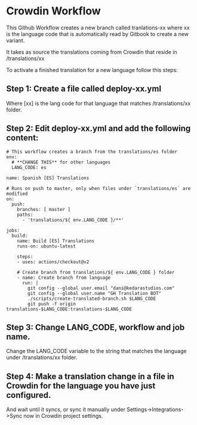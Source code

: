 # Crowdin Workflow
This Github Workflow creates a new branch called tranlations-xx where xx is the language code that is automatically read by Gitbook to create a new variant.

It takes as source the translations coming from Crowdin that reside in /translations/xx

To activate a finished translation for a new language follow this steps:

## Step 1: Create a file called deploy-xx.yml
Where [xx] is the lang code for that language that matches /translations/xx folder.

## Step 2: Edit deploy-xx.yml and add the following content:

```
# This workflow creates a branch from the translations/es folder
env:
  # **CHANGE THIS** for other languages
  LANG_CODE: es

name: Spanish [ES] Translations

# Runs on push to master, only when files under `translations/es` are modified
on:
  push:
    branches: [ master ]
    paths:
      - 'translations/${ env.LANG_CODE }/**'

jobs:
  build:
    name: Build [ES] Translations
    runs-on: ubuntu-latest

    steps:
    - uses: actions/checkout@v2

    # Create branch from translations/${ env.LANG_CODE } folder
    - name: Create branch from language
      run: |
        git config --global user.email "dani@kedarastudios.com"
        git config --global user.name "GH Translation BOT"
        ./scripts/create-translated-branch.sh $LANG_CODE
        git push -f origin translations-$LANG_CODE:translations-$LANG_CODE
```

## Step 3: Change LANG_CODE, workflow and job name.

Change the LANG_CODE variable to the string that matches the language under /translations/xx folder.

## Step 4: Make a translation change in a file in Crowdin for the language you have just configured.

And wait until it syncs, or sync it manually under Settings->Integrations->Sync now in Crowdin project settings.